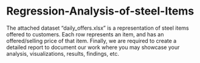 # Regression-Analysis-of-steel-Items
The attached dataset “daily_offers.xlsx” is a representation of steel items offered to customers. Each row represents an item, and has an offered/selling price of that item. Finally, we are required to create a detailed report to document our work where you may showcase your analysis, visualizations, results, findings, etc.
